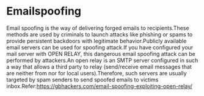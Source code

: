 # Emailspoofing
Email spoofing is the way of delivering forged emails to recipients.These methods are used by criminals to launch attacks like phishing or spams to provide persistent backdoors with legitimate behavior.Publicly available email servers can be used for spoofing attack.If you have configured your mail server with OPEN RELAY, this dangerous email spoofing attack can be performed by attackers.An open relay is an SMTP server configured in such a way that allows a third party to relay (send/receive email messages that are neither from nor for local users).Therefore, such servers are usually targeted by spam senders to send spoofed emails to victims inbox.Refer:https://gbhackers.com/email-spoofing-exploiting-open-relay/


